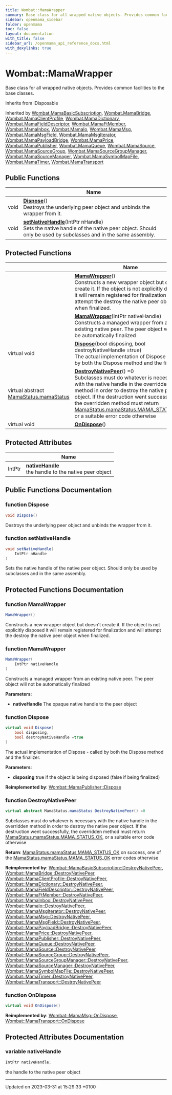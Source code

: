 ```yaml
---
title: Wombat::MamaWrapper
summary: Base class for all wrapped native objects. Provides common facilities to the base classes. 
sidebar: openmama_sidebar
folder: openmama
toc: false
layout: documentation
with_title: false
sidebar_url: /openmama_api_reference_docs.html
with_doxylinks: true
---
```


# Wombat::MamaWrapper



Base class for all wrapped native objects. Provides common facilities to the base classes. 

Inherits from IDisposable

Inherited by [Wombat.MamaBasicSubscription](classWombat_1_1MamaBasicSubscription.html), [Wombat.MamaBridge](classWombat_1_1MamaBridge.html), [Wombat.MamaClientProfile](classWombat_1_1MamaClientProfile.html), [Wombat.MamaDictionary](classWombat_1_1MamaDictionary.html), [Wombat.MamaFieldDescriptor](classWombat_1_1MamaFieldDescriptor.html), [Wombat.MamaFtMember](classWombat_1_1MamaFtMember.html), [Wombat.MamaInbox](classWombat_1_1MamaInbox.html), [Wombat.MamaIo](classWombat_1_1MamaIo.html), [Wombat.MamaMsg](classWombat_1_1MamaMsg.html), [Wombat.MamaMsgField](classWombat_1_1MamaMsgField.html), [Wombat.MamaMsgIterator](classWombat_1_1MamaMsgIterator.html), [Wombat.MamaPayloadBridge](classWombat_1_1MamaPayloadBridge.html), [Wombat.MamaPrice](classWombat_1_1MamaPrice.html), [Wombat.MamaPublisher](classWombat_1_1MamaPublisher.html), [Wombat.MamaQueue](classWombat_1_1MamaQueue.html), [Wombat.MamaSource](classWombat_1_1MamaSource.html), [Wombat.MamaSourceGroup](classWombat_1_1MamaSourceGroup.html), [Wombat.MamaSourceGroupManager](classWombat_1_1MamaSourceGroupManager.html), [Wombat.MamaSourceManager](classWombat_1_1MamaSourceManager.html), [Wombat.MamaSymbolMapFile](classWombat_1_1MamaSymbolMapFile.html), [Wombat.MamaTimer](classWombat_1_1MamaTimer.html), [Wombat.MamaTransport](classWombat_1_1MamaTransport.html)

## Public Functions

|                | Name           |
| -------------- | -------------- |
| void | **[Dispose](classWombat_1_1MamaWrapper.html#function-dispose)**()<br>Destroys the underlying peer object and unbinds the wrapper from it.  |
| void | **[setNativeHandle](classWombat_1_1MamaWrapper.html#function-setnativehandle)**(IntPtr nHandle)<br>Sets the native handle of the native peer object. Should only be used by subclasses and in the same assembly.  |

## Protected Functions

|                | Name           |
| -------------- | -------------- |
| | **[MamaWrapper](classWombat_1_1MamaWrapper.html#function-mamawrapper)**()<br>Constructs a new wrapper object but doesn't create it. If the object is not explicitly disposed it will remain registered for finalization and will attempt the destroy the native peer object when finalized.  |
| | **[MamaWrapper](classWombat_1_1MamaWrapper.html#function-mamawrapper)**(IntPtr nativeHandle)<br>Constructs a managed wrapper from an existing native peer. The peer object will not be automatically finalized  |
| virtual void | **[Dispose](classWombat_1_1MamaWrapper.html#function-dispose)**(bool disposing, bool destroyNativeHandle =true)<br>The actual implementation of Dispose - called by both the Dispose method and the finalizer.  |
| virtual abstract [MamaStatus.mamaStatus](classWombat_1_1MamaStatus.html#enum-mamastatus) | **[DestroyNativePeer](classWombat_1_1MamaWrapper.html#function-destroynativepeer)**() =0<br>Subclasses must do whatever is necessary with the native handle in the overridden method in order to destroy the native peer object. If the destruction went successfully, the overridden method must return [MamaStatus.mamaStatus.MAMA_STATUS_OK](classWombat_1_1MamaStatus.html#enumvalue-mama-status-ok), or a suitable error code otherwise  |
| virtual void | **[OnDispose](classWombat_1_1MamaWrapper.html#function-ondispose)**() |

## Protected Attributes

|                | Name           |
| -------------- | -------------- |
| IntPtr | **[nativeHandle](classWombat_1_1MamaWrapper.html#variable-nativehandle)** <br>the handle to the native peer object  |

## Public Functions Documentation

### function Dispose

```csharp
void Dispose()
```

Destroys the underlying peer object and unbinds the wrapper from it. 

### function setNativeHandle

```csharp
void setNativeHandle(
    IntPtr nHandle
)
```

Sets the native handle of the native peer object. Should only be used by subclasses and in the same assembly. 

## Protected Functions Documentation

### function MamaWrapper

```csharp
MamaWrapper()
```

Constructs a new wrapper object but doesn't create it. If the object is not explicitly disposed it will remain registered for finalization and will attempt the destroy the native peer object when finalized. 

### function MamaWrapper

```csharp
MamaWrapper(
    IntPtr nativeHandle
)
```

Constructs a managed wrapper from an existing native peer. The peer object will not be automatically finalized 

**Parameters**: 

  * **nativeHandle** The opaque native handle to the peer object


### function Dispose

```csharp
virtual void Dispose(
    bool disposing,
    bool destroyNativeHandle =true
)
```

The actual implementation of Dispose - called by both the Dispose method and the finalizer. 

**Parameters**: 

  * **disposing** true if the object is being disposed (false if being finalized)


**Reimplemented by**: [Wombat::MamaPublisher::Dispose](classWombat_1_1MamaPublisher.html#function-dispose)


### function DestroyNativePeer

```csharp
virtual abstract MamaStatus.mamaStatus DestroyNativePeer() =0
```

Subclasses must do whatever is necessary with the native handle in the overridden method in order to destroy the native peer object. If the destruction went successfully, the overridden method must return [MamaStatus.mamaStatus.MAMA_STATUS_OK](classWombat_1_1MamaStatus.html#enumvalue-mama-status-ok), or a suitable error code otherwise 

**Return**: [MamaStatus.mamaStatus.MAMA_STATUS_OK](classWombat_1_1MamaStatus.html#enumvalue-mama-status-ok) on success, one of the [MamaStatus.mamaStatus.MAMA_STATUS_OK](classWombat_1_1MamaStatus.html#enumvalue-mama-status-ok) error codes otherwise

**Reimplemented by**: [Wombat::MamaBasicSubscription::DestroyNativePeer](classWombat_1_1MamaBasicSubscription.html#function-destroynativepeer), [Wombat::MamaBridge::DestroyNativePeer](classWombat_1_1MamaBridge.html#function-destroynativepeer), [Wombat::MamaClientProfile::DestroyNativePeer](classWombat_1_1MamaClientProfile.html#function-destroynativepeer), [Wombat::MamaDictionary::DestroyNativePeer](classWombat_1_1MamaDictionary.html#function-destroynativepeer), [Wombat::MamaFieldDescriptor::DestroyNativePeer](classWombat_1_1MamaFieldDescriptor.html#function-destroynativepeer), [Wombat::MamaFtMember::DestroyNativePeer](classWombat_1_1MamaFtMember.html#function-destroynativepeer), [Wombat::MamaInbox::DestroyNativePeer](classWombat_1_1MamaInbox.html#function-destroynativepeer), [Wombat::MamaIo::DestroyNativePeer](classWombat_1_1MamaIo.html#function-destroynativepeer), [Wombat::MamaMsgIterator::DestroyNativePeer](classWombat_1_1MamaMsgIterator.html#function-destroynativepeer), [Wombat::MamaMsg::DestroyNativePeer](classWombat_1_1MamaMsg.html#function-destroynativepeer), [Wombat::MamaMsgField::DestroyNativePeer](classWombat_1_1MamaMsgField.html#function-destroynativepeer), [Wombat::MamaPayloadBridge::DestroyNativePeer](classWombat_1_1MamaPayloadBridge.html#function-destroynativepeer), [Wombat::MamaPrice::DestroyNativePeer](classWombat_1_1MamaPrice.html#function-destroynativepeer), [Wombat::MamaPublisher::DestroyNativePeer](classWombat_1_1MamaPublisher.html#function-destroynativepeer), [Wombat::MamaQueue::DestroyNativePeer](classWombat_1_1MamaQueue.html#function-destroynativepeer), [Wombat::MamaSource::DestroyNativePeer](classWombat_1_1MamaSource.html#function-destroynativepeer), [Wombat::MamaSourceGroup::DestroyNativePeer](classWombat_1_1MamaSourceGroup.html#function-destroynativepeer), [Wombat::MamaSourceGroupManager::DestroyNativePeer](classWombat_1_1MamaSourceGroupManager.html#function-destroynativepeer), [Wombat::MamaSourceManager::DestroyNativePeer](classWombat_1_1MamaSourceManager.html#function-destroynativepeer), [Wombat::MamaSymbolMapFile::DestroyNativePeer](classWombat_1_1MamaSymbolMapFile.html#function-destroynativepeer), [Wombat::MamaTimer::DestroyNativePeer](classWombat_1_1MamaTimer.html#function-destroynativepeer), [Wombat::MamaTransport::DestroyNativePeer](classWombat_1_1MamaTransport.html#function-destroynativepeer)


### function OnDispose

```csharp
virtual void OnDispose()
```


**Reimplemented by**: [Wombat::MamaMsg::OnDispose](classWombat_1_1MamaMsg.html#function-ondispose), [Wombat::MamaTransport::OnDispose](classWombat_1_1MamaTransport.html#function-ondispose)


## Protected Attributes Documentation

### variable nativeHandle

```csharp
IntPtr nativeHandle;
```

the handle to the native peer object 

-------------------------------

Updated on 2023-03-31 at 15:29:33 +0100